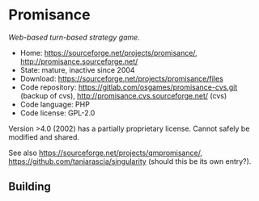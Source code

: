 # Promisance

_Web-based turn-based strategy game._

- Home: https://sourceforge.net/projects/promisance/, http://promisance.sourceforge.net/
- State: mature, inactive since 2004
- Download: https://sourceforge.net/projects/promisance/files
- Code repository: https://gitlab.com/osgames/promisance-cvs.git (backup of cvs), http://promisance.cvs.sourceforge.net/ (cvs)
- Code language: PHP
- Code license: GPL-2.0

Version >4.0 (2002) has a partially proprietary license. Cannot safely be modified and shared.

See also https://sourceforge.net/projects/qmpromisance/, https://github.com/taniarascia/singularity (should this be its own entry?).

## Building

